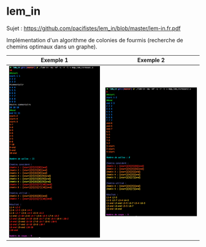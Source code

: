 # lem_in

Sujet : https://github.com/pacifistes/lem_in/blob/master/lem-in.fr.pdf

Implémentation d'un algorithme de colonies de fourmis (recherche de chemins optimaux dans un graphe).

 Exemple 1 | Exemple 2 
:-: | :-:
![alt tag](https://github.com/pacifistes/lem_in/blob/master/Screen%20Shot%202017-03-21%20at%2010.10.46%20PM.png?raw=true) | ![alt tag](https://github.com/pacifistes/lem_in/blob/master/Screen%20Shot%202017-03-21%20at%2010.11.07%20PM.png?raw=true)
